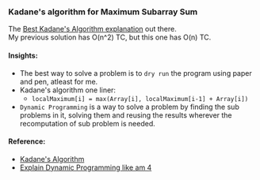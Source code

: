 ### Kadane's algorithm for Maximum Subarray Sum

The [Best Kadane's Algorithm explanation](https://medium.com/@rsinghal757/kadanes-algorithm-dynamic-programming-how-and-why-does-it-work-3fd8849ed73d) out there.  
My previous solution has O(n^2) TC, but this one has O(n) TC.

#### Insights:
- The best way to solve a problem is to `dry run` the program using paper and pen, atleast for me.
- Kadane's algorithm one liner:
  - `localMaximum[i] = max(Array[i], localMaximum[i-1] + Array[i])` 
- `Dynamic Programming` is a way to solve a problem by finding the sub problems in it, solving them and reusing the results wherever the recomputation of sub problem is needed.

#### Reference:
- [Kadane's Algorithm](https://medium.com/@rsinghal757/kadanes-algorithm-dynamic-programming-how-and-why-does-it-work-3fd8849ed73d)
- [Explain Dynamic Programming like am 4](https://www.quora.com/How-should-I-explain-dynamic-programming-to-a-4-year-old/answer/Jonathan-Paulson)